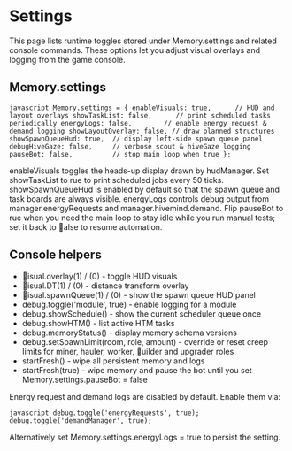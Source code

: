 # Settings

This page lists runtime toggles stored under Memory.settings and related console commands. These options let you adjust visual overlays and logging from the game console.

## Memory.settings

`javascript
Memory.settings = {
  enableVisuals: true,      // HUD and layout overlays
  showTaskList: false,      // print scheduled tasks periodically
  energyLogs: false,        // enable energy request & demand logging
  showLayoutOverlay: false, // draw planned structures
  showSpawnQueueHud: true,  // display left-side spawn queue panel
  debugHiveGaze: false,     // verbose scout & hiveGaze logging
  pauseBot: false,          // stop main loop when true
};
`

enableVisuals toggles the heads-up display drawn by hudManager. Set showTaskList to 	rue to print scheduled jobs every 50 ticks. showSpawnQueueHud is enabled by default so that the spawn queue and task boards are always visible. energyLogs controls debug output from manager.energyRequests and manager.hivemind.demand. Flip pauseBot to 	rue when you need the main loop to stay idle while you run manual tests; set it back to alse to resume automation.

## Console helpers

* isual.overlay(1) / (0) - toggle HUD visuals
* isual.DT(1) / (0) - distance transform overlay
* isual.spawnQueue(1) / (0) - show the spawn queue HUD panel
* debug.toggle('module', true) - enable logging for a module
* debug.showSchedule() - show the current scheduler queue once
* debug.showHTM() - list active HTM tasks
* debug.memoryStatus() - display memory schema versions
* debug.setSpawnLimit(room, role, amount) - override or reset creep limits for miner, hauler, worker, uilder and upgrader roles
* startFresh() - wipe all persistent memory and logs
* startFresh(true) - wipe memory and pause the bot until you set Memory.settings.pauseBot = false

Energy request and demand logs are disabled by default. Enable them via:

`javascript
debug.toggle('energyRequests', true);
debug.toggle('demandManager', true);
`

Alternatively set Memory.settings.energyLogs = true to persist the setting.
